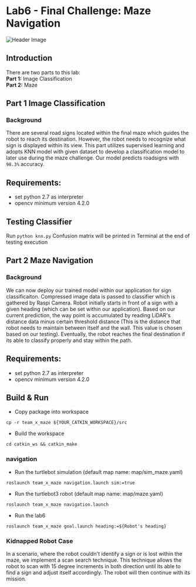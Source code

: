 # Lab6 - Final Challenge: Maze Navigation
![Header Image](https://user-images.githubusercontent.com/69251304/164844511-468e37e7-05df-4af6-bb35-293ba6961cf1.png)
## Introduction
There are two parts to this lab:
<br/>**Part 1:** Image Classification <br/>
**Part 2:** Maze
## Part 1 Image Classification
### Background
There are several road signs located within the final maze which guides the robot to reach its destination. However, the robot needs to recognize what sign is displayed within its view. This part utilizes supervised learning and adopts KNN model with given dataset to develop a classification model to later use during the maze challenge. Our model predicts roadsigns with `98.3%` accuracy.

## Requirements: 
* set python 2.7 as interpreter
* opencv minimum version 4.2.0

## Testing Classifier
Run `python knn.py`
Confusion matrix will be printed in Terminal at the end of testing execution

## Part 2 Maze Navigation
### Background
We can now deploy our trained model within our application for sign classificaiton. Compressed image data is passed to classifier which is gathered by Raspi Camera. Robot initially starts in front of a sign with a given heading (which can be set within our application). Based on our current prediction, the way point is accumulated by reading LiDAR's distance data minus certain threshold distance (This is the distance that robot needs to maintain between itself and the wall. This value is chosen based on our testing). Eventually, the robot reaches the final destination if its able to classify properly and stay within the path.


## Requirements: 
* set python 2.7 as interpreter
* opencv minimum version 4.2.0

## Build & Run
* Copy package into workspace
```
cp -r team_x_maze ${YOUR_CATKIN_WORKSPACE}/src
```
* Build the workspace
```
cd catkin_ws && catkin_make
```

### navigation
* Run the turtlebot simulation (default map name: map/sim_maze.yaml)
```
roslaunch team_x_maze navigation.launch sim:=true 
```
* Run the turtlebot3 robot (default map name: map/maze.yaml)
```
roslaunch team_x_maze navigation.launch
```
* Run the lab6
```
roslaunch team_x_maze goal.launch heading:=${Robot's heading}

```

### Kidnapped Robot Case
In a scenario, where the robot couldn't identify a sign or is lost within the maze, we implement a scan search technique. This technique allows the robot to scan with 15 degree increments in both direction until its able to find a sign and adjust itself accordingly. The robot will then continue with its mission.
